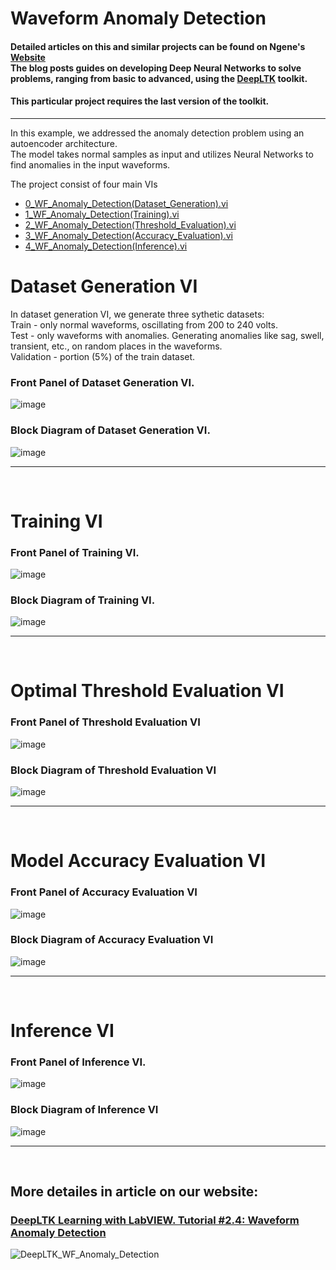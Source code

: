 # Waveform Anomaly Detection


#### Detailed articles on this and similar projects can be found on Ngene's [Website](https://www.ngene.co/blog) <br/> The blog posts guides on developing Deep Neural Networks to solve problems, ranging from basic to advanced, using the [DeepLTK](https://www.ngene.co/deep-learning-toolkit-for-labview) toolkit.
#### This particular project requires the last version of the toolkit.
----

In this example, we addressed the anomaly detection problem using an autoencoder architecture.
<br/>
The model takes normal samples as input and utilizes Neural Networks to find anomalies in the input waveforms.
<br/>

The project consist of four main VIs
- [0_WF_Anomaly_Detection(Dataset_Generation).vi](#dataset-generation-vi)
- [1_WF_Anomaly_Detection(Training).vi](#training-vi)
- [2_WF_Anomaly_Detection(Threshold_Evaluation).vi](#optimal-threshold-evaluation-vi)
- [3_WF_Anomaly_Detection(Accuracy_Evaluation).vi](#model-accuracy-evaluation-vi)
- [4_WF_Anomaly_Detection(Inference).vi](#inference-vi)

# Dataset Generation VI
In dataset generation VI, we generate three sythetic datasets: <br/>
Train - only normal waveforms, oscillating from 200 to 240 volts. <br/>
Test - only waveforms with anomalies. Generating anomalies like sag, swell, transient, etc., on random places in the waveforms. <br/>
Validation - portion (5%) of the train dataset.
### Front Panel of Dataset Generation VI. <br/>
![image](https://github.com/ngenehub/deepltk_examples/assets/131282716/c6ba3c4c-c061-4079-853b-ed99a801468e) <br/>

### Block Diagram of Dataset Generation VI. <br/>
![image](https://github.com/ngenehub/deepltk_examples/assets/131282716/eb1edeb0-4415-41d6-99d0-5e25dd13a3cb) <br/>

----

<br/>

# Training VI

### Front Panel of Training VI. <br/>
![image](https://github.com/ngenehub/deepltk_examples/assets/131282716/8ebdfbb0-2315-4d4e-90b6-2866feea18af) <br/>

### Block Diagram of Training VI. <br/>
![image](https://github.com/ngenehub/deepltk_examples/assets/131282716/f33aa70d-b4f9-4b48-8efe-2abb6b0b934c)

----

<br/>

# Optimal Threshold Evaluation VI

### Front Panel of Threshold Evaluation VI <br/>
![image](https://github.com/ngenehub/deepltk_examples/assets/131282716/b328b546-0113-4d44-8c60-c02deaaebb63) <br/>

### Block Diagram of Threshold Evaluation VI <br/>
![image](https://github.com/ngenehub/deepltk_examples/assets/131282716/d276ce18-9f69-4d36-865f-8a294f2b66e4)

----

<br/>

# Model Accuracy Evaluation VI

### Front Panel of Accuracy Evaluation VI <br/>
![image](https://github.com/ngenehub/deepltk_examples/assets/131282716/54646154-2d9d-4bc0-a3c0-240a133ccc06) <br/>

### Block Diagram of Accuracy Evaluation VI <br/>
![image](https://github.com/ngenehub/deepltk_examples/assets/131282716/b973501c-947a-4177-8aa4-8429c8654e0c)

----

<br/>

# Inference VI

### Front Panel of Inference VI. <br/>
![image](https://github.com/ngenehub/deepltk_examples/assets/131282716/ce834c64-d624-4d3c-9971-9e631353d7c1) <br/>

### Block Diagram of Inference VI <br/>

![image](https://github.com/ngenehub/deepltk_examples/assets/131282716/4cbb8e7f-4032-41a6-a9e9-3e26d56b4e4d)

----

<br/>

## More detailes in article on our website:

### [DeepLTK Learning with LabVIEW. Tutorial #2.4: Waveform Anomaly Detection](https://www.ngene.co/post/deep-learning-with-labview-tutorial-2-3-waveform-anomaly-detection)

![DeepLTK_WF_Anomaly_Detection](https://github.com/ngenehub/deepltk_examples/assets/131282716/926dfbfc-a8f5-47aa-80ae-8def3c7f9cb1)




